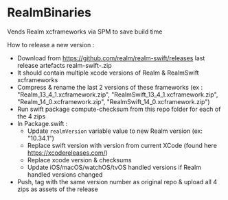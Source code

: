 # RealmBinaries
Vends Realm xcframeworks via SPM to save build time

How to release a new version :
- Download from https://github.com/realm/realm-swift/releases last release artefacts realm-swift-<Realm version>.zip 
- It should contain multiple xcode versions of Realm & RealmSwift xcframeworks
- Compress & rename the last 2 versions of these frameworks (ex : "Realm_13_4_1.xcframework.zip", "RealmSwift_13_4_1.xcframework.zip", "Realm_14_0.xcframework.zip", "RealmSwift_14_0.xcframework.zip")
- Run swift package compute-checksum <path> from this repo folder for each of the 4 zips
- In Package.swift :
    - Update `realmVersion` variable value to new Realm version (ex: "10.34.1")
    - Replace swift version with version from current XCode (found here https://xcodereleases.com/)
    - Replace xcode version & checksums
    - Update iOS/macOS/watchOS/tvOS handled versions if Realm handled versions changed 
- Push, tag with the same version number as original repo & upload all 4 zips as assets of the release
